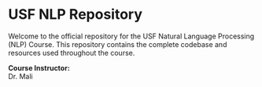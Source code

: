 # USF NLP Repository

Welcome to the official repository for the USF Natural Language Processing (NLP) Course. This repository contains the complete codebase and resources used throughout the course.

**Course Instructor:**  
Dr. Mali
